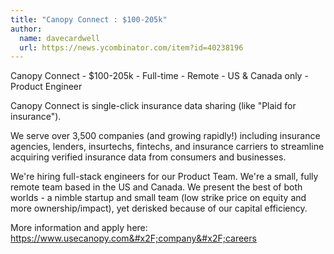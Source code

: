 ```yaml
---
title: "Canopy Connect : $100-205k"
author:
  name: davecardwell
  url: https://news.ycombinator.com/item?id=40238196
---
```

Canopy Connect - $100-205k - Full-time - Remote - US &amp; Canada only - Product Engineer

Canopy Connect is single-click insurance data sharing (like &quot;Plaid for insurance&quot;).

We serve over 3,500 companies (and growing rapidly!) including insurance agencies, lenders, insurtechs, fintechs, and insurance carriers to streamline acquiring verified insurance data from consumers and businesses.

We&#x27;re hiring full-stack engineers for our Product Team. We&#x27;re a small, fully remote team based in the US and Canada. We present the best of both worlds - a nimble startup and small team (low strike price on equity and more ownership&#x2F;impact), yet derisked because of our capital efficiency.

More information and apply here: <a href="https:&#x2F;&#x2F;www.usecanopy.com&#x2F;company&#x2F;careers" rel="nofollow">https:&#x2F;&#x2F;www.usecanopy.com&#x2F;company&#x2F;careers</a>
